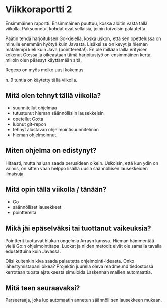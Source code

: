 # Viikkoraportti 2

Ensimmäinen raportti. Ensimmäinen puuttuu, koska aloitin vasta tällä viikolla. Paksunnetut kohdat ovat sellaisia, joihin toivoisin palautetta.

Päätin tehdä harjoituksen Go-kielellä, koska uskon, että sen opettelussa on minulle enemmän hyötyä kuin Javasta. Lisäksi se on kevyt ja hieman matalempi kieli kuin Java (pointtereita!). En ole millään lailla erityisen kokenut Go:ssa ja oikeastaan tämä harjoitustyö on ensimmäinen kerta, milloin olen päässyt käyttämään sitä,

Regexp on myös melko uusi kokemus.

n. 9 tuntia on käytetty tällä viikolla.


## Mitä olen tehnyt tällä viikolla?

  - suunnitellut ohjelmaa
  - tutustunut hieman säännöllisiin lausekkeisin
  - opetellut Go:ta
  - luonut git-repon
  - tehnyt alustavan ohjelmointisuunnitelman 
  - hieman ohjelmoinnut.


## Miten ohjelma on edistynyt?

Hitaasti, mutta haluan saada perusidean oikein. Uskoisin, että kun ydin on valmis, on sitten vaan helppo lisäillä uusia säännöllisen lausekkeiden ilmaisuja.


## Mitä opin tällä viikolla / tänään?

  - Go
  - säännölliset lausekkeet
  - pointtereita


## Mikä jäi epäselväksi tai tuottanut vaikeuksia?

Pointterit tuottavat hiukan ongelmia Arrayn kanssa. Hieman hämmentää vielä Go:n ohjelmointitapa. Luokat ja niiden metodit eivät ole samalla tavalla edustettuina kuin Javassa.

Olisi kuitenkin kiva saada palautetta ohjelmointi-ideasta. Onko lähestymistapani oikea? Projektin juurella oleva readme.md tiedostossa kerrotaan tuosta ajatuksesta simuloida Laskennan mallien automaattia.


## Mitä teen seuraavaksi?

Parseeraaja, joka luo automaatin annetun säännöllisen lausekkeen mukaan.
